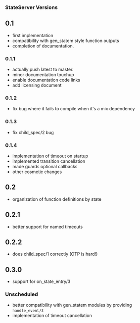 ### StateServer Versions

## 0.1

- first implementation
- compatibility with gen_statem style function outputs
- completion of documentation.

### 0.1.1

- actually push latest to master.
- minor documentation touchup
- enable documentation code links
- add licensing document

### 0.1.2

- fix bug where it fails to compile when it's a mix dependency

### 0.1.3

- fix child_spec/2 bug

### 0.1.4

- implementation of timeout on startup
- implemented transition cancellation
- made guards optional callbacks
- other cosmetic changes

## 0.2

- organization of function definitions by state

## 0.2.1

- better support for named timeouts

## 0.2.2

- does child_spec/1 correctly (OTP is hard!)

## 0.3.0

- support for on_state_entry/3

### Unscheduled

- better compatibility with gen_statem modules by providing `handle_event/3`
- implementation of timeout cancellation
